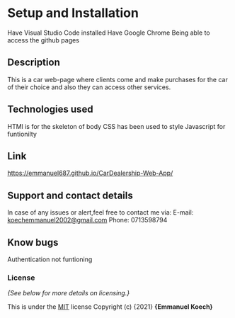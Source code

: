 # Setup and Installation
Have Visual Studio Code installed
Have Google Chrome
Being able to access the github pages
## Description
This is a car web-page where clients come and make purchases for the car of their choice and also they can access other services.
## Technologies used
HTMl is for the skeleton of body
CSS has been used to style
Javascript for funtionilty
## Link
 https://emmanuel687.github.io/CarDealership-Web-App/
## Support and contact details
In case of any issues or alert,feel free to contact me via: E-mail: koechemmanuel2002@gmail.com Phone: 0713598794
## Know bugs
Authentication not funtioning
### License
*{See below for more details on licensing.}*

This is under the [MIT](LICENSE) license
Copyright (c) {2021} **{Emmanuel Koech}**